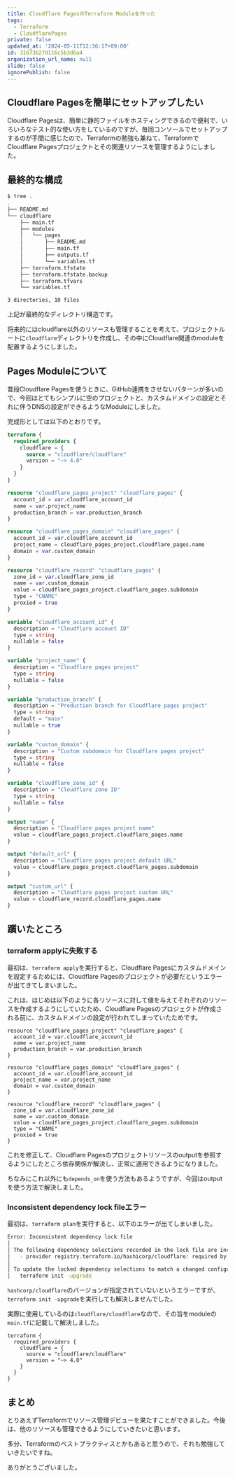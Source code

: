 ```yaml
---
title: Cloudflare PagesのTerraform Moduleを作った
tags:
  - Terraform
  - CloudflarePages
private: false
updated_at: '2024-05-11T12:36:17+09:00'
id: 31673b27d116c5b3d6a4
organization_url_name: null
slide: false
ignorePublish: false
---
```


## Cloudflare Pagesを簡単にセットアップしたい

Cloudflare Pagesは、簡単に静的ファイルをホスティングできるので便利で、いろいろなテスト的な使い方をしているのですが、毎回コンソールでセットアップするのが手間に感じたので、Terraformの勉強も兼ねて、TerraformでCloudflare Pagesプロジェクトとその関連リソースを管理するようにしました。

## 最終的な構成

```bash
$ tree .
.
├── README.md
└── cloudflare
    ├── main.tf
    ├── modules
    │   └── pages
    │       ├── README.md
    │       ├── main.tf
    │       ├── outputs.tf
    │       └── variables.tf
    ├── terraform.tfstate
    ├── terraform.tfstate.backup
    ├── terraform.tfvars
    └── variables.tf

3 directories, 10 files
```

上記が最終的なディレクトリ構造です。

将来的にはcloudflare以外のリソースも管理することを考えて、プロジェクトルートに`cloudflare`ディレクトリを作成し、その中にCloudflare関連のmoduleを配置するようにしました。

## Pages Moduleについて

普段Cloudflare Pagesを使うときに、GitHub連携をさせないパターンが多いので、今回はとてもシンプルに空のプロジェクトと、カスタムドメインの設定とそれに伴うDNSの設定ができるようなModuleにしました。

完成形としては以下のとおりです。

```hcl:modules/pages/main.tf
terraform {
  required_providers {
    cloudflare = {
      source = "cloudflare/cloudflare"
      version = "~> 4.0"
    }
  }
}

resource "cloudflare_pages_project" "cloudflare_pages" {
  account_id = var.cloudflare_account_id
  name = var.project_name
  production_branch = var.production_branch
}

resource "cloudflare_pages_domain" "cloudflare_pages" {
  account_id = var.cloudflare_account_id
  project_name = cloudflare_pages_project.cloudflare_pages.name
  domain = var.custom_domain
}

resource "cloudflare_record" "cloudflare_pages" {
  zone_id = var.cloudflare_zone_id
  name = var.custom_domain
  value = cloudflare_pages_project.cloudflare_pages.subdomain
  type = "CNAME"
  proxied = true
}
```

```hcl:modules/pages/variables.tf
variable "cloudflare_account_id" {
  description = "Cloudflare account ID"
  type = string
  nullable = false
}

variable "project_name" {
  description = "Cloudflare pages project"
  type = string
  nullable = false
}

variable "production_branch" {
  description = "Production branch for Cloudflare pages project"
  type = string
  default = "main"
  nullable = true
}

variable "custom_domain" {
  description = "Custom subdomain for Cloudflare pages project"
  type = string
  nullable = false
}

variable "cloudflare_zone_id" {
  description = "Cloudflare zone ID"
  type = string
  nullable = false
}
```

```hcl:modules/pages/outputs.tf
output "name" {
  description = "Cloudflare pages project name"
  value = cloudflare_pages_project.cloudflare_pages.name
}

output "default_url" {
  description = "Cloudflare pages project default URL"
  value = cloudflare_pages_project.cloudflare_pages.subdomain
}

output "custom_url" {
  description = "Cloudflare pages project custom URL"
  value = cloudflare_record.cloudflare_pages.name
}
```

## 躓いたところ

### terraform applyに失敗する

最初は、`terraform apply`を実行すると、Cloudflare Pagesにカスタムドメインを設定するためには、Cloudflare Pagesのプロジェクトが必要だというエラーが出てきてしまいました。

これは、はじめは以下のように各リソースに対して値を与えてそれぞれのリソースを作成するようにしていたため、Cloudflare Pagesのプロジェクトが作成される前に、カスタムドメインの設定が行われてしまっていたためです。

```hcl
resource "cloudflare_pages_project" "cloudflare_pages" {
  account_id = var.cloudflare_account_id
  name = var.project_name
  production_branch = var.production_branch
}

resource "cloudflare_pages_domain" "cloudflare_pages" {
  account_id = var.cloudflare_account_id
  project_name = var.project_name
  domain = var.custom_domain
}

resource "cloudflare_record" "cloudflare_pages" {
  zone_id = var.cloudflare_zone_id
  name = var.custom_domain
  value = cloudflare_pages_project.cloudflare_pages.subdomain
  type = "CNAME"
  proxied = true
}
```

これを修正して、Cloudflare Pagesのプロジェクトリソースのoutputを参照するようにしたところ依存関係が解決し、正常に適用できるようになりました。

ちなみにこれ以外にも`depends_on`を使う方法もあるようですが、今回はoutputを使う方法で解決しました。

### Inconsistent dependency lock fileエラー

最初は、`terraform plan`を実行すると、以下のエラーが出てしまいました。

```bash
Error: Inconsistent dependency lock file
│
│ The following dependency selections recorded in the lock file are inconsistent with the current configuration:
│   - provider registry.terraform.io/hashicorp/cloudflare: required by this configuration but no version is selected
│
│ To update the locked dependency selections to match a changed configuration, run:
│   terraform init -upgrade
```

`hashcorp/cloudflare`のバージョンが指定されていないというエラーですが、`terraform init -upgrade`を実行しても解決しませんでした。

実際に使用しているのは`cloudflare/cloudflare`なので、その旨をmoduleの`main.tf`に記載して解決しました。

```hcl
terraform {
  required_providers {
    cloudflare = {
      source = "cloudflare/cloudflare"
      version = "~> 4.0"
    }
  }
}
```

## まとめ

とりあえずTerraformでリソース管理デビューを果たすことができました。今後は、他のリソースも管理できるようにしていきたいと思います。

多分、Terraformのベストプラクティスとかもあると思うので、それも勉強していきたいですね。

ありがとうございました。
